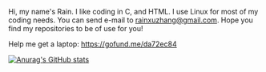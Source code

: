 Hi, my name's Rain. I like coding in C, and HTML. I use Linux for most of my coding needs. You can send e-mail to rainxuzhang@gmail.com. Hope you find my repositories to be of use for you!

Help me get a laptop: https://gofund.me/da72ec84

[![Anurag's GitHub stats](https://github-readme-stats.vercel.app/api?username=RainXuZhang)](https://github.com/anuraghazra/github-readme-stats)
